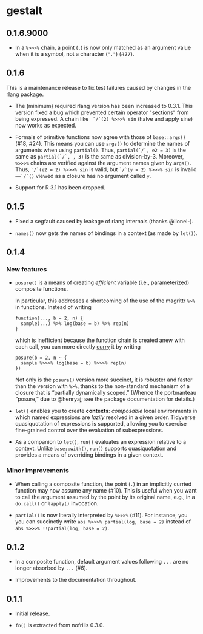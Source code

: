 # gestalt

## 0.1.6.9000

  * In a `%>>>%` chain, a point (`.`) is now only matched as an argument value
    when it is a symbol, not a character (`"."`) (#27).

## 0.1.6

This is a maintenance release to fix test failures caused by changes in the
rlang package.

 * The (minimum) required rlang version has been increased to 0.3.1. This
   version fixed a bug which prevented certain operator "sections" from being
   expressed. A chain like `` `/`(2) %>>>% sin`` (halve and apply sine) now
   works as expected.
   
 * Formals of primitive functions now agree with those of `base::args()` (#18, #24).
   This means you can use `args()` to determine the names of arguments when
   using `partial()`. Thus, `` partial(`/`, e2 = 3) `` is the same as
   `` partial(`/`, , 3) `` is the same as division-by-3. Moreover, `%>>>%`
   chains are verified against the argument names given by `args()`. Thus,
   `` `/`(e2 = 2) %>>>% sin `` is valid, but `` `/`(y = 2) %>>>% sin `` is
   invalid—`` `/`() `` viewed as a closure has no argument called `y`.
 
 * Support for R 3.1 has been dropped.

## 0.1.5

  * Fixed a segfault caused by leakage of rlang internals (thanks @lionel-).
  
  * `names()` now gets the names of bindings in a context (as made by `let()`).

## 0.1.4

### New features

  * `posure()` is a means of creating _efficient_ variable (i.e., parameterized)
    composite functions.
    
    In particular, this addresses a shortcoming of the use of the magrittr `%>%`
    in functions. Instead of writing
    ```
    function(..., b = 2, n) {
      sample(...) %>% log(base = b) %>% rep(n)
    }
    ```
    which is inefficient because the function chain is created anew with each
    call, you can more directly [curry](https://en.wikipedia.org/wiki/Currying)
    it by writing
    ```
    posure(b = 2, n ~ {
      sample %>>>% log(base = b) %>>>% rep(n)
    })
    ```
    Not only is the `posure()` version more succinct, it is robuster and faster
    than the version with `%>%`, thanks to the non-standard mechanism of a
    closure that is “partially dynamically scoped.” (Whence the portmanteau
    “posure,” due to @henryaj; see the package documentation for details.)
    
  * `let()` enables you to create **contexts**: _composable_ local environments
    in which named expressions are _lazily_ resolved in a given order. Tidyverse
    quasiquotation of expressions is supported, allowing you to exercise
    fine-grained control over the evaluation of subexpressions.
    
  * As a companion to `let()`, `run()` evaluates an expression relative to a
    context. Unlike `base::with()`, `run()` supports quasiquotation and provides
    a means of overriding bindings in a given context.
  
### Minor improvements

  * When calling a composite function, the point (`.`) in an implicitly curried
    function may now assume any name (#10). This is useful when you want to call
    the argument assumed by the point by its original name, e.g., in a
    `do.call()` or `lapply()` invocation.
    
  * `partial()` is now literally interpreted by `%>>>%` (#11). For instance, you
     you can succinctly write `abs %>>>% partial(log, base = 2)` instead of
     `abs %>>>% !!partial(log, base = 2)`.

## 0.1.2

  * In a composite function, default argument values following `...` are no
    longer absorbed by `...` (#6).
    
  * Improvements to the documentation throughout.

## 0.1.1

  * Initial release.
  
  * `fn()` is extracted from nofrills 0.3.0.
